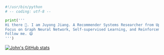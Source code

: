 ```python
#!/usr/bin/python
# -- coding: utf-8 --

print('''
Hi there 👋. I am Juyong Jiang. A Recommender Systems Researcher from Upstage Co., Ltd.
Focus on Graph Neural Network, Self-supervised Learning, and Reinforcement Learning.
Follow me. 😄
''')
```
[![John's GitHub stats](https://github-readme-stats.vercel.app/api?username=juyongjiang&show_icons=true)](https://github.com/anuraghazra/github-readme-stats)
